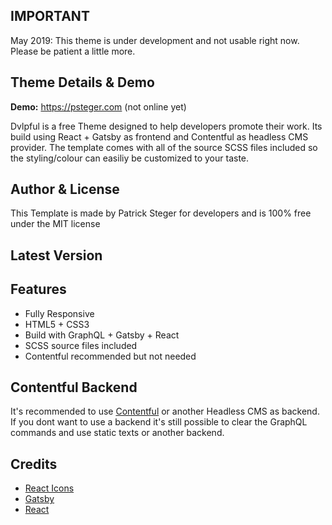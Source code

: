 ## IMPORTANT
May 2019: This theme is under development and not usable right now. Please be patient a little more.

## Theme Details & Demo
__Demo:__ https://psteger.com (not online yet)

Dvlpful is a free Theme designed to help developers promote their work. Its build using React + Gatsby as frontend and Contentful as headless CMS provider. The template comes with all of the source SCSS files included so the styling/colour can easiliy be customized to your taste.

## Author & License
This Template is made by Patrick Steger for developers and is 100% free under the MIT license

## Latest Version

## Features
* Fully Responsive
* HTML5 + CSS3
* Build with GraphQL + Gatsby + React
* SCSS source files included
* Contentful recommended but not needed

## Contentful Backend
It's recommended to use [Contentful](https://www.contentful.com) or another Headless CMS as backend. If you dont want to use a backend it's still possible to clear the GraphQL commands and use static texts or another backend.

## Credits
* [React Icons](https://react-icons.netlify.com/#/)
* [Gatsby](https://www.gatsbyjs.org)
* [React](https://reactjs.org)
